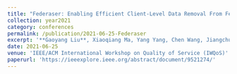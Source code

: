 ```yaml
---
title: "Federaser: Enabling Efficient Client-Level Data Removal From Federated Learning Models"
collection: year2021
category: conferences
permalink: /publication/2021-06-25-Federaser
excerpt: '**Gaoyang Liu**, Xiaoqiang Ma, Yang Yang, Chen Wang, Jiangchuan Liu'
date: 2021-06-25
venue: 'IEEE/ACM International Workshop on Quality of Service (IWQoS)'
paperurl: 'https://ieeexplore.ieee.org/abstract/document/9521274/'
---
```

